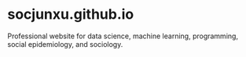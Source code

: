 # socjunxu.github.io
Professional website for data science, machine learning, programming, social epidemiology, and sociology.
